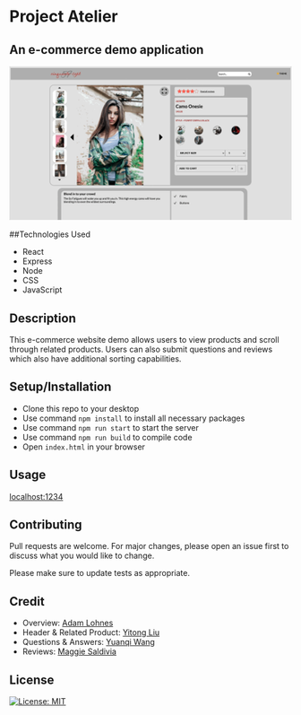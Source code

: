 # Project Atelier

## An e-commerce demo application

<img src="atelier.gif" />

##Technologies Used
 * React
 * Express
 * Node
 * CSS
 * JavaScript

## Description

This e-commerce website demo allows users to view products and scroll through related products. Users can also submit questions and reviews which also have additional sorting capabilities.

## Setup/Installation

- Clone this repo to your desktop
- Use command `npm install` to install all necessary packages
- Use command `npm run start` to start the server
- Use command `npm run build` to compile code
- Open `index.html` in your browser

## Usage

[localhost:1234](localhost:1234)

## Contributing

Pull requests are welcome. For major changes, please open an issue first to discuss what you would like to change.

Please make sure to update tests as appropriate.

## Credit

- Overview: [Adam Lohnes](https://github.com/adam-lohnes)
- Header & Related Product: [Yitong Liu](https://github.com/lyt414)
- Questions & Answers: [Yuanqi Wang](https://github.com/yuanqiwang)
- Reviews: [Maggie Saldivia](https://github.com/Maggie-Mango)

## License

[![License: MIT](https://img.shields.io/badge/License-MIT-yellow.svg)](https://opensource.org/licenses/MIT)
